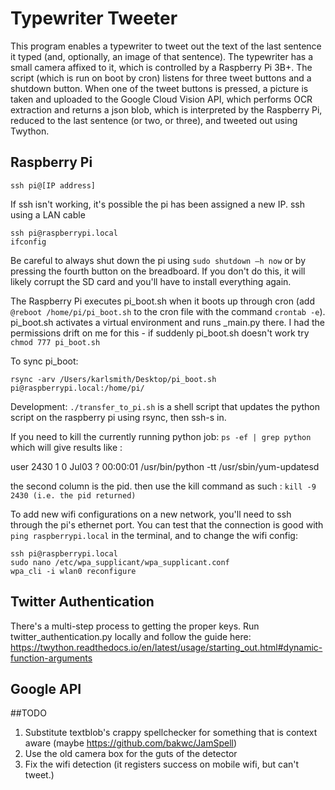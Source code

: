 # Typewriter Tweeter #
This program enables a typewriter to tweet out the text of the last sentence it typed 
(and, optionally, an image of that sentence). The typewriter has a small camera affixed to it, which 
is controlled by a Raspberry Pi 3B+. The script (which is run on boot by cron) listens for three tweet buttons
and a shutdown button. When one of the tweet buttons is pressed, a picture is taken and uploaded to the 
Google Cloud Vision API, which performs OCR extraction and returns a json blob, which is interpreted by the
Raspberry Pi, reduced to the last sentence (or two, or three), and tweeted out using Twython.

## Raspberry Pi ##
```
ssh pi@[IP address]
```
If ssh isn't working, it's possible the pi has been assigned a new IP. ssh using a LAN cable
```
ssh pi@raspberrypi.local
ifconfig
```

Be careful to always shut down the pi using ```sudo shutdown –h now``` or by pressing 
the fourth button on the breadboard. 
If you don't do this, it will likely
corrupt the SD card and you'll have to install everything again. 

The Raspberry Pi executes pi_boot.sh when it boots up through cron (add ```@reboot /home/pi/pi_boot.sh``` 
to the cron file with the command ```crontab -e```). pi_boot.sh activates a virtual environment and 
runs _main.py there.
I had the permissions drift on me for this - if suddenly pi_boot.sh doesn't work try ```chmod 777 pi_boot.sh```

To sync pi_boot:
```
rsync -arv /Users/karlsmith/Desktop/pi_boot.sh pi@raspberrypi.local:/home/pi/
```
Development:
```./transfer_to_pi.sh``` is a shell script that updates the python script on the raspberry pi using rsync, then ssh-s in.

If you need to kill the currently running python job:
```ps -ef | grep python```
which will give results like :

user      2430     1  0 Jul03 ?        00:00:01 /usr/bin/python -tt /usr/sbin/yum-updatesd

the second column is the pid. then use the kill command as such :
```kill -9 2430 (i.e. the pid returned)```

To add new wifi configurations on a new network, you'll need to ssh through the 
pi's ethernet port. You can test that the connection is good with ```ping raspberrypi.local``` in the terminal,
and to change the wifi config:
```
ssh pi@raspberrypi.local
sudo nano /etc/wpa_supplicant/wpa_supplicant.conf
wpa_cli -i wlan0 reconfigure
```

## Twitter Authentication ##
There's a multi-step process to getting the proper keys. Run twitter_authentication.py locally and follow the guide here:
https://twython.readthedocs.io/en/latest/usage/starting_out.html#dynamic-function-arguments


## Google API ##

##TODO
1) Substitute textblob's crappy spellchecker for something that is context aware (maybe https://github.com/bakwc/JamSpell)
2) Use the old camera box for the guts of the detector
3) Fix the wifi detection (it registers success on mobile wifi, but can't tweet.)